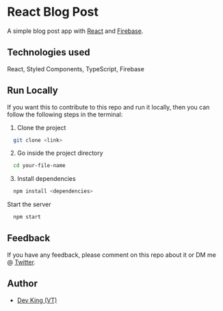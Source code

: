 # React Blog Post

A simple blog post app with [React](https://reactjs.org/) and [Firebase](https://firebase.google.com).

## Technologies used

React,
Styled Components,
TypeScript,
Firebase

## Run Locally

If you want this to contribute to this repo and run it locally, then you can follow the following steps in the terminal:

1. Clone the project

```bash
  git clone <link>
```

2. Go inside the project directory

```bash
  cd your-file-name
```

3. Install dependencies

```bash
  npm install <dependencies>
```

Start the server

```bash
  npm start
```

## Feedback

If you have any feedback, please comment on this repo about it or DM
me @ [Twitter](https://twitter.com/__devking__).

## Author

- [Dev King (VT)](https://bit.ly/3eIUZs5)
